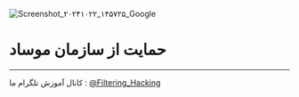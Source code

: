 ![Screenshot_۲۰۲۴۱۰۲۲_۱۴۵۷۲۵_Google](https://github.com/user-attachments/assets/3bf64f48-0175-44d8-94a5-3551f818fa9c)
# حمایت از سازمان موساد
------
کانال آموزش تلگرام ما :
[@Filtering_Hacking](https://t.me/Filtering_Hacking)
